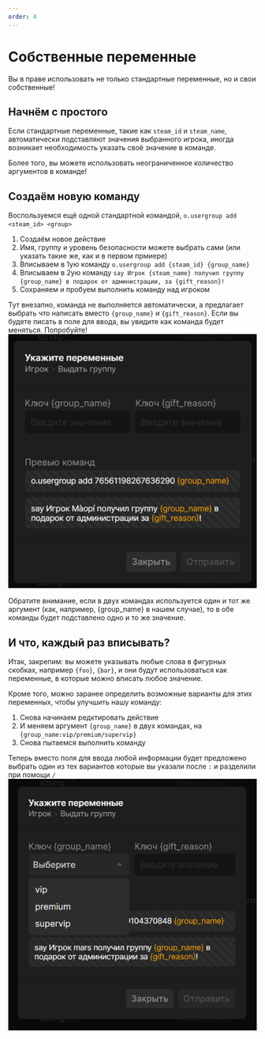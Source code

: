 ```yaml
---
order: 4
---
```


# Собственные переменные

Вы в праве использовать не только стандартные переменные, но и свои собственные!

## Начнём с простого

Если стандартные переменные, такие как `steam_id` и `steam_name`, автоматически подставляют значения выбранного игрока, иногда возникает необходимость указать своё значение в команде.

Более того, вы можете использовать неограниченное количество аргументов в команде!

## Создаём новую команду

Воспользуемся ещё одной стандартной командой, `o.usergroup add <steam_id> <group>`

1. Создаём новое действие
2. Имя, группу и уровень безопасности можете выбрать сами (или указать такие же, как и в первом прмиере)
4. Вписываем в 1ую команду `o.usergroup add {steam_id} {group_name}`
4. Вписываем в 2ую команду `say Игрок {steam_name} получил группу {group_name} в подарок от администрации, за {gift_reason}!`
5. Сохраняем и пробуем выполнить команду над игроком

Тут внезапно, команда не выполняется автоматически, а предлагает выбрать что написать вместо `{group_name}` и `{gift_reason}`. Если вы будете писать в поле для ввода, вы увидите как команда будет меняться. Попробуйте!
![An image](/assets/images/my-own-reason.png)

Обратите внимание, если в двух командах используется один и тот же аргумент (как, например, {group_name} в нашем случае), то в обе команды будет подставлено одно и то же значение.

## И что, каждый раз вписывать?

Итак, закрепим: вы можете указывать любые слова в фигурных скобках, например `{foo}`, `{bar}`, и они будут использоваться как переменные, в которые можно вписать любое значение.

Кроме того, можно заранее определить возможные варианты для этих переменных, чтобы улучшить нашу команду:

1. Снова начинаем редктировать действие
2. И меняем аргумент `{group_name}` в двух командах, на `{group_name:vip/premium/supervip}`
3. Снова пытаемся выполнить команду

Теперь вместо поля для ввода любой информации будет предложено выбрать один из тех вариантов которые вы указали после `:` и разделили при помощи `/`
![An image](/assets/images/my-own-reason-select.png)